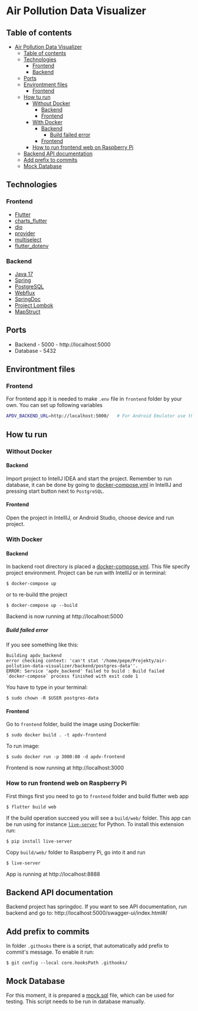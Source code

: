 # Air Pollution Data Visualizer
## Table of contents
- [Air Pollution Data Visualizer](#air-pollution-data-visualizer)
  - [Table of contents](#table-of-contents)
  - [Technologies](#technologies)
    - [Frontend](#frontend)
    - [Backend](#backend)
  - [Ports](#ports)
  - [Environtment files](#environtment-files)
    - [Frontend](#frontend-1)
  - [How tu run](#how-tu-run)
    - [Without Docker](#without-docker)
      - [Backend](#backend-1)
      - [Frontend](#frontend-2)
    - [With Docker](#with-docker)
      - [Backend](#backend-2)
        - [Build failed error](#build-failed-error)
      - [Frontend](#frontend-3)
    - [How to run frontend web on Raspberry Pi](#how-to-run-frontend-web-on-raspberry-pi)
  - [Backend API documentation](#backend-api-documentation)
  - [Add prefix to commits](#add-prefix-to-commits)
  - [Mock Database](#mock-database)
  
## Technologies
### Frontend
* [Flutter](https://flutter.dev/)
* [charts_flutter](https://pub.dev/packages/charts_flutter)
* [dio](https://pub.dev/packages/dio)
* [provider](https://pub.dev/packages/provider)
* [multiselect](https://pub.dev/packages/multiselect)
* [flutter_dotenv](https://pub.dev/packages/flutter_dotenv)

### Backend
* [Java 17](https://openjdk.java.net/projects/jdk/17/)
* [Spring](https://spring.io/)
* [PostgreSQL](https://www.postgresql.org/)
* [Webflux](https://search.maven.org/artifact/org.springframework.boot/spring-boot-starter-webflux/2.6.7/jar)
* [SpringDoc](https://springdoc.org/)
* [Project Lombok](https://projectlombok.org/)
* [MapStruct](https://mapstruct.org/)

## Ports
* Backend - 5000 - http://localhost:5000
* Database - 5432

## Environtment files
### Frontend
For frontend app it is needed to make `.env` file in `frontend` folder by your own. You can set up following variables

```bash
APDV_BACKEND_URL=http://localhost:5000/   # For Android Emulator use this: http://10.0.2.2:5000/
```

## How tu run
### Without Docker
#### Backend
Import project to IntelIJ IDEA and start the project. Remember to run database, it can be done by going to [docker-compose.yml](/backend/docker-compose.yml) in IntellIJ and pressing start button next to `PostgreSQL`.

#### Frontend
Open the project in IntellIJ, or Android Studio, choose device and run project.

### With Docker
#### Backend
In backend root directory is placed a [docker-compose.yml](/backend/docker-compose.yml). This file specify project environment. Project can be run with IntellIJ or in terminal:
```
$ docker-compose up
```
or to re-build tthe project
```
$ docker-compose up --build
```
Backend is now running at http://localhost:5000

##### Build failed error
If you see something like this:
```
Building apdv_backend
error checking context: 'can't stat '/home/pepe/Projekty/air-pollution-data-visualizer/backend/postgres-data''.
ERROR: Service 'apdv_backend' failed to build : Build failed
`docker-compose` process finished with exit code 1
```
You have to type in your terminal:
```
$ sudo chown -R $USER postgres-data  
```

#### Frontend
Go to `frontend` folder, build the image using Dockerfile:
```
$ sudo docker build . -t apdv-frontend
```
To run image:
```
$ sudo docker run -p 3000:80 -d apdv-frontend
```
Frontend is now running at http://localhost:3000

### How to run frontend web on Raspberry Pi
First things first you need to go to `frontend` folder and build flutter web app
```
$ flutter build web
```
If the build operation succeed you will see a `build/web/` folder. This app can be run using for instance [`live-server`](https://pypi.org/project/live-server/) for Python. To install this extension run:
```
$ pip install live-server
```

Copy `build/web/` folder to Raspberry Pi, go into it and run
```
$ live-server
```
App is running at http://localhost:8888

## Backend API documentation
Backend project has springdoc. If you want to see API documentation, run backend and go to: http://localhost:5000/swagger-ui/index.html#/ 

## Add prefix to commits
In folder `.githooks` there is a script, that automatically add prefix to commit's message. To enable it run:
```
$ git config --local core.hooksPath .githooks/
```

## Mock Database
For this moment, it is prepared a [mock.sql](/backend/sql_mocks/mock.sql) file, which can be used for testing. This script needs to be run in database manually.